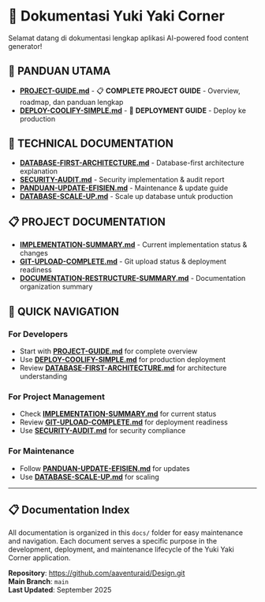 # 📖 Dokumentasi Yuki Yaki Corner

Selamat datang di dokumentasi lengkap aplikasi AI-powered food content generator!

## 🎯 **PANDUAN UTAMA**

- **[PROJECT-GUIDE.md](./PROJECT-GUIDE.md)** - 📋 **COMPLETE PROJECT GUIDE** - Overview, roadmap, dan panduan lengkap
- **[DEPLOY-COOLIFY-SIMPLE.md](./DEPLOY-COOLIFY-SIMPLE.md)** - 🚀 **DEPLOYMENT GUIDE** - Deploy ke production

## 🔧 **TECHNICAL DOCUMENTATION**

- **[DATABASE-FIRST-ARCHITECTURE.md](./DATABASE-FIRST-ARCHITECTURE.md)** - Database-first architecture explanation
- **[SECURITY-AUDIT.md](./SECURITY-AUDIT.md)** - Security implementation & audit report
- **[PANDUAN-UPDATE-EFISIEN.md](./PANDUAN-UPDATE-EFISIEN.md)** - Maintenance & update guide
- **[DATABASE-SCALE-UP.md](./DATABASE-SCALE-UP.md)** - Scale up database untuk production

## 📋 **PROJECT DOCUMENTATION**

- **[IMPLEMENTATION-SUMMARY.md](./IMPLEMENTATION-SUMMARY.md)** - Current implementation status & changes
- **[GIT-UPLOAD-COMPLETE.md](./GIT-UPLOAD-COMPLETE.md)** - Git upload status & deployment readiness
- **[DOCUMENTATION-RESTRUCTURE-SUMMARY.md](./DOCUMENTATION-RESTRUCTURE-SUMMARY.md)** - Documentation organization summary

## 🚀 **QUICK NAVIGATION**

### For Developers

- Start with **[PROJECT-GUIDE.md](./PROJECT-GUIDE.md)** for complete overview
- Use **[DEPLOY-COOLIFY-SIMPLE.md](./DEPLOY-COOLIFY-SIMPLE.md)** for production deployment
- Review **[DATABASE-FIRST-ARCHITECTURE.md](./DATABASE-FIRST-ARCHITECTURE.md)** for architecture understanding

### For Project Management

- Check **[IMPLEMENTATION-SUMMARY.md](./IMPLEMENTATION-SUMMARY.md)** for current status
- Review **[GIT-UPLOAD-COMPLETE.md](./GIT-UPLOAD-COMPLETE.md)** for deployment readiness
- Use **[SECURITY-AUDIT.md](./SECURITY-AUDIT.md)** for security compliance

### For Maintenance

- Follow **[PANDUAN-UPDATE-EFISIEN.md](./PANDUAN-UPDATE-EFISIEN.md)** for updates
- Use **[DATABASE-SCALE-UP.md](./DATABASE-SCALE-UP.md)** for scaling

---

## 📋 Documentation Index

All documentation is organized in this `docs/` folder for easy maintenance and navigation. Each document serves a specific purpose in the development, deployment, and maintenance lifecycle of the Yuki Yaki Corner application.

**Repository**: https://github.com/aaventuraid/Design.git  
**Main Branch**: `main`  
**Last Updated**: September 2025
